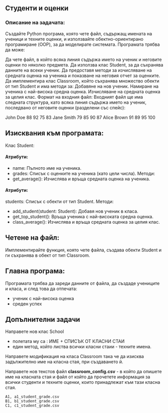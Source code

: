 ## Студенти и оценки

### Описание на задачата:
Създайте Python програма, която чете файл, съдържащ имената на ученици и техните оценки, и използвайте обектно-ориентирано програмиране (OOP), за да моделирате системата. Програмата трябва да може:

Да чете файл, в който всяка линия съдържа името на ученик и неговите оценки по няколко предмета.
Да използва клас Student, за да съхранява данните на всеки ученик.
Да предоставя методи за изчисляване на средната оценка на ученика и показване на неговия отчет за оценките.
Да имплементира клас Classroom, който съхранява множество обекти от тип Student и има методи за:
Добавяне на нов ученик.
Намиране на ученика с най-висока средна оценка.
Изчисляване на средната оценка за целия клас.
Формат на входния файл:
Входният файл ще има следната структура, като всяка линия съдържа името на ученик, последвано от неговите оценки (разделени със спейс):

John Doe 88 92 75 83
Jane Smith 79 85 90 87
Alice Brown 91 89 95 100

## Изисквания към програмата:

Клас Student:

#### Атрибути:
- name: Пълното име на ученика.
- grades: Списък с оценките на ученика (като цели числа).
Методи:
- get_average(): Изчислява и връща средната оценка на ученика.

#### Атрибути:
students: Списък с обекти от тип Student.
Методи:
- add_student(student: Student): Добавя нов ученик в класа.
- get_top_student(): Връща ученика с най-високата средна оценка.
- class_average(): Изчислява и връща средната оценка за целия клас.

## Четене на файл:
Имплементирайте функция, която чете файла, създава обекти Student и ги съхранява в обект от тип Classroom.

## Главна програма:
Програмата трябва да зареди данните от файла, да създаде учениците и класа, и след това да отпечата:
- ученик с най-висока оценка
- среден успех

## Допълнителни задачи

Направете нов клас School
- полетата му са : ИМЕ + СПИСЪК ОТ КЛАСНИ СТАИ
- един метод, който листва всички класни стаии - техните имена.

Направете модификация на класа Classroom така че да изисква задължително име на класна стая, при създаването й.

Направете нов текстов файл **classroom_config.csv** - в който да опишете име на класната стая и файл от който да прочетете информация за всички студенти и техните оценки, които принадлежат към тази класна стая.

```
A1, a1_student_grade.csv
B1, b1_student_grade.csv
C1, c1_student_grade.csv
```